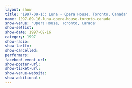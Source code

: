 ```yaml
---
layout: show
title: '1997-09-16: Luna - Opera House, Toronto, Canada'
name: 1997-09-16-luna-opera-house-toronto-canada
show-venue: 'Opera House, Toronto, Canada'
show-setlist: 
show-date: 1997-09-16
category: 1997
show-radio: 
show-lastfm: 
show-cancelled: 
performers: 
facebook-event-url: 
show-poster-url: 
show-ticket-url: 
show-venue-website: 
show-additional: 
---
```


